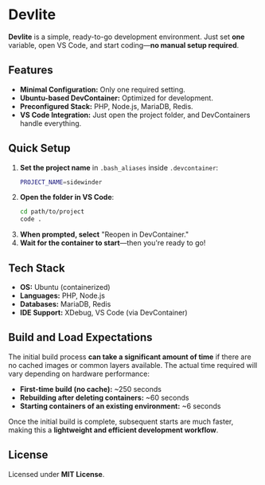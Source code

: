 # Devlite

**Devlite** is a simple, ready-to-go development environment. Just set **one** variable, open VS Code, and start coding—**no manual setup required**.

## Features
- **Minimal Configuration:** Only one required setting.
- **Ubuntu-based DevContainer:** Optimized for development.
- **Preconfigured Stack:** PHP, Node.js, MariaDB, Redis.
- **VS Code Integration:** Just open the project folder, and DevContainers handle everything.

## Quick Setup
1. **Set the project name** in `.bash_aliases` inside `.devcontainer`:
   ```sh
   PROJECT_NAME=sidewinder
   ```
2. **Open the folder in VS Code**:
   ```bash
   cd path/to/project
   code .
   ```
3. **When prompted, select** "Reopen in DevContainer."
4. **Wait for the container to start**—then you're ready to go!

## Tech Stack
- **OS:** Ubuntu (containerized)
- **Languages:** PHP, Node.js
- **Databases:** MariaDB, Redis
- **IDE Support:** XDebug, VS Code (via DevContainer)

## Build and Load Expectations
The initial build process **can take a significant amount of time** if there are no cached images or common layers available. The actual time required will vary depending on hardware performance:
- **First-time build (no cache):** ~250 seconds
- **Rebuilding after deleting containers:** ~60 seconds
- **Starting containers of an existing environment:** ~6 seconds

Once the initial build is complete, subsequent starts are much faster, making this a **lightweight and efficient development workflow**.

## License
Licensed under **MIT License**.
